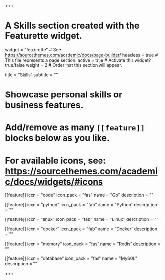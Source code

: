 +++
# A Skills section created with the Featurette widget.
widget = "featurette"  # See https://sourcethemes.com/academic/docs/page-builder/
headless = true  # This file represents a page section.
active = true  # Activate this widget? true/false
weight = 2 # Order that this section will appear.

title = "Skills"
subtitle = ""

# Showcase personal skills or business features.
# 
# Add/remove as many `[[feature]]` blocks below as you like.
# 
# For available icons, see: https://sourcethemes.com/academic/docs/widgets/#icons

[[feature]]
  icon = "code"
  icon_pack = "fas"
  name = "Go"
  description = ""
  
[[feature]]
  icon = "python"
  icon_pack = "fab"
  name = "Python"
  description = ""  
  
[[feature]]
  icon = "linux"
  icon_pack = "fab"
  name = "Linux"
  description = ""

[[feature]]
  icon = "docker"
  icon_pack = "fab"
  name = "Docker"
  description = ""

[[feature]]
  icon = "memory"
  icon_pack = "fas"
  name = "Redis"
  description = ""

[[feature]]
  icon = "database"
  icon_pack = "fas"
  name = "MySQL"
  description = ""


+++
